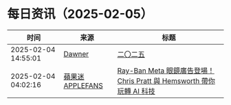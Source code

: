 ﻿# 每日资讯（2025-02-05）

|时间|来源|标题|
|---|---|---|
|2025-02-04 14:55:01|[Dawner](https://dawner.top/atom.xml)|[二〇二五](https://dawner.top/posts/2025/)|
|2025-02-04 04:02:16|[蘋果迷 APPLEFANS](https://applefans.today/feed/)|[Ray-Ban Meta 眼鏡廣告登場！Chris Pratt 與 Hemsworth 帶你玩轉 AI 科技](https://applefans.today/2025-02-ray-ban-meta-ai-glasses-football-ad-campaign/)|
